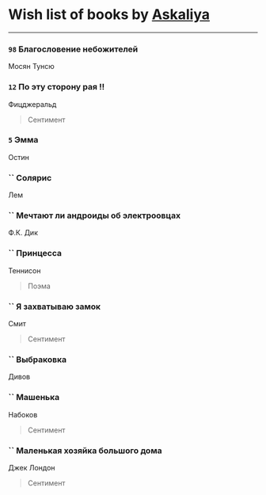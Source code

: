# Wish list of books by [Askaliya](http://vk.com/id326783541)
---

### `98` Благословение небожителей
Мосян Тунсю

### `12` По эту сторону рая !!
Фицджеральд
> Сентимент

### `5` Эмма
Остин

### `` Солярис
Лем

### `` Мечтают ли андроиды об электроовцах
Ф.К. Дик

### `` Принцесса
Теннисон
> Поэма

### `` Я захватываю замок
Смит
> Сентимент

### `` Выбраковка
Дивов

### `` Машенька
Набоков
> Сентимент

### `` Маленькая хозяйка большого дома
Джек Лондон
> Сентимент

